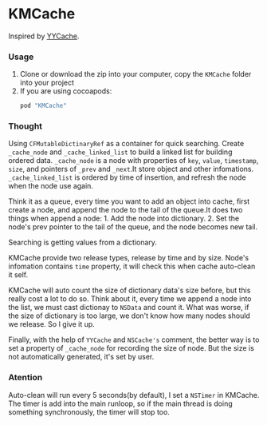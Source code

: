 # KMCache
Inspired by [YYCache](https://github.com/ibireme/YYCache).

### Usage

1. Clone or download the zip into your computer, copy the `KMCache` folder into your project
2. If you are using cocoapods:
   ```ruby
   pod "KMCache"
   ```

### Thought
Using `CFMutableDictinaryRef` as a container for quick searching. Create `_cache_node` and `_cache_linked_list` to build a linked list for building ordered data. `_cache_node` is a node with properties of `key`, `value`, `timestamp`, `size`, and pointers of `_prev` and `_next`.It store object and other infomations. `_cache_linked_list` is ordered by time of insertion, and refresh the node when the node use again.

Think it as a queue, every time you want to add an object into cache, first create a node, and append the node to the tail of the queue.It does two things when append a node: 1. Add the node into dictionary. 2. Set the node's prev pointer to the tail of the queue, and the node becomes new tail. 

Searching is getting values from a dictionary.

KMCache provide two release types, release by time and by size. Node's infomation contains `time` property, it will check this when cache auto-clean it self. 

KMCache will auto count the size of dictionary data's size before, but this really cost a lot to do so. Think about it, every time we append a node into the list, we must cast dictionay to `NSData` and count it. What was worse, if the size of dictionary is too large, we don't know how many nodes should we release. So I give it up.

Finally, with the help of `YYCache` and `NSCache's` comment, the better way is to set a property of `_cache_node` for recording the size of node. But the size is not automatically generated, it's set by user.

### Atention

Auto-clean will run every 5 seconds(by default), I set a `NSTimer` in KMCache. The timer is add into the main runloop, so if the main thread is doing something synchronously, the timer will stop too.
